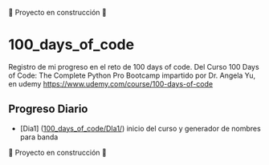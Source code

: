 :construction: Proyecto en construcción :construction:
# 100_days_of_code

Registro de mi progreso en el reto de 100 days of code. 
Del Curso 100 Days of Code: The Complete Python Pro Bootcamp impartido por Dr. Angela Yu, en udemy 
https://www.udemy.com/course/100-days-of-code 


## Progreso Diario
- [Dia1] ([100_days_of_code/DIa1/](https://github.com/leonukeg/100_days_of_code/tree/master/DIa1)) inicio del curso y generador de nombres para banda  

:construction: Proyecto en construcción :construction:

